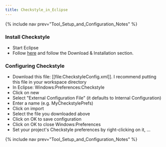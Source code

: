 ```yaml
---
title: Checkstyle_in_Eclipse
---
```

{% include nav prev="Tool_Setup_and_Configuration_Notes" %}

### Install Checkstyle
* Start Eclipse
* Follow [here](http://eclipse-cs.sourceforge.net/) and follow the Download & Installation section.

### Configuring Checkstyle
* Download this file: [[file:CheckstyleConfig.xml]]. I recommend putting this file in your workspace directory
* In Eclipse: Windows:Preferences:Checkstyle
* Click on new
* Select "External Configuration File" (it defaults to Internal Configuration)
* Enter a name (e.g. MyCheckstylePrefs)
* Click on import
* Select the file you downloaded above
* Click on OK to save configuration
* Click on OK to close Windows:Preferences
* Set your project's Checkstyle preferences by right-clicking on it, ...


{% include nav prev="Tool_Setup_and_Configuration_Notes" %}
